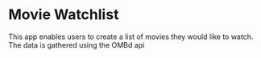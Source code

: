# Movie Watchlist
 This app enables users to create a list of movies they would like to watch. The data is gathered using the OMBd api
